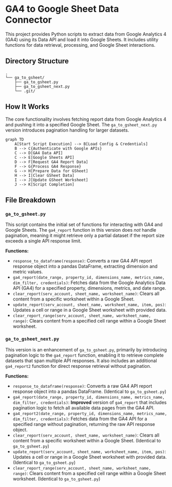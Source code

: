 # GA4 to Google Sheet Data Connector

This project provides Python scripts to extract data from Google Analytics 4 (GA4) using its Data API and load it into Google Sheets. It includes utility functions for data retrieval, processing, and Google Sheet interactions.

## Directory Structure

```
.
└── ga_to_gsheet/
    ├── ga_to_gsheet.py
    ├── ga_to_gsheet_next.py
    └── .git/
```

## How It Works

The core functionality involves fetching report data from Google Analytics 4 and pushing it into a specified Google Sheet. The `ga_to_gsheet_next.py` version introduces pagination handling for larger datasets.

```mermaid
graph TD
    A[Start Script Execution] --> B[Load Config & Credentials]
    B --> C{Authenticate with Google APIs}
    C --> D[GA4 Data API]
    C --> E[Google Sheets API]
    D --> F[Request GA4 Report Data]
    F --> G{Process GA4 Response}
    G --> H[Prepare Data for GSheet]
    H --> I[Clear GSheet Data]
    I --> J[Update GSheet Worksheet]
    J --> K[Script Completion]
```

## File Breakdown

### `ga_to_gsheet.py`

This script contains the initial set of functions for interacting with GA4 and Google Sheets. The `ga4_report` function in this version does *not* handle pagination, meaning it might retrieve only a partial dataset if the report size exceeds a single API response limit.

**Functions:**

*   `response_to_dataframe(response)`: Converts a raw GA4 API report response object into a pandas DataFrame, extracting dimension and metric values.
*   `ga4_report(date_range, property_id, dimensions_name, metrics_name, dim_filter, credentials)`: Fetches data from the Google Analytics Data API (GA4) for a specified property, dimensions, metrics, and date range.
*   `clear_report(serv_account, sheet_name, worksheet_name)`: Clears all content from a specific worksheet within a Google Sheet.
*   `update_report(serv_account, sheet_name, worksheet_name, item, pos)`: Updates a cell or range in a Google Sheet worksheet with provided data.
*   `clear_report_range(serv_account, sheet_name, worksheet_name, range)`: Clears content from a specified cell range within a Google Sheet worksheet.

### `ga_to_gsheet_next.py`

This version is an enhancement of `ga_to_gsheet.py`, primarily by introducing pagination logic to the `ga4_report` function, enabling it to retrieve complete datasets that span multiple API responses. It also includes an additional `ga4_report2` function for direct response retrieval without pagination.

**Functions:**

*   `response_to_dataframe(response)`: Converts a raw GA4 API report response object into a pandas DataFrame. (Identical to `ga_to_gsheet.py`)
*   `ga4_report(date_range, property_id, dimensions_name, metrics_name, dim_filter, credentials)`: **Improved** version of `ga4_report` that includes pagination logic to fetch all available data pages from the GA4 API.
*   `ga4_report2(date_range, property_id, dimensions_name, metrics_name, dim_filter, credentials)`: Fetches data from the GA4 API for a specified range without pagination, returning the raw API response object.
*   `clear_report(serv_account, sheet_name, worksheet_name)`: Clears all content from a specific worksheet within a Google Sheet. (Identical to `ga_to_gsheet.py`)
*   `update_report(serv_account, sheet_name, worksheet_name, item, pos)`: Updates a cell or range in a Google Sheet worksheet with provided data. (Identical to `ga_to_gsheet.py`)
*   `clear_report_range(serv_account, sheet_name, worksheet_name, range)`: Clears content from a specified cell range within a Google Sheet worksheet. (Identical to `ga_to_gsheet.py`)
